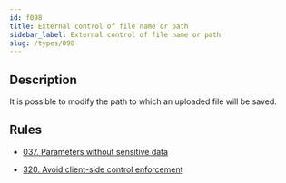 ```yaml
---
id: f098
title: External control of file name or path
sidebar_label: External control of file name or path
slug: /types/098
---
```


## Description

It is possible to modify the path to which an uploaded file will be saved.

## Rules

- [037. Parameters without sensitive data](/criteria/files/037)

- [320. Avoid client-side control enforcement](/criteria/architecture/320)
